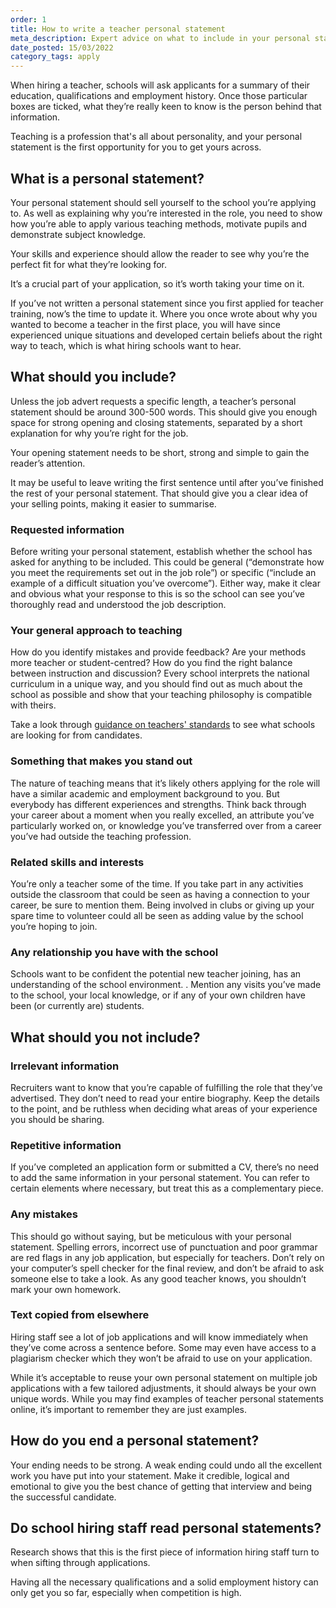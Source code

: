 ```yaml
---
order: 1
title: How to write a teacher personal statement
meta_description: Expert advice on what to include in your personal statement when applying for a teaching job. Read some example teacher personal statements.
date_posted: 15/03/2022
category_tags: apply
---
```


When hiring a teacher, schools will ask applicants for a summary of their education, qualifications and employment history. Once those particular boxes are ticked, what they’re really keen to know is the person behind that information.

Teaching is a profession that's all about personality, and your personal statement is the first opportunity for you to get yours across.

## What is a personal statement?

Your personal statement should sell yourself to the school you’re applying to. As well as explaining why you’re interested in the role, you need to show how you’re able to apply various teaching methods, motivate pupils and demonstrate subject knowledge. 

Your skills and experience should allow the reader to see why you’re the perfect fit for what they’re looking for.

It’s a crucial part of your application, so it’s worth taking your time on it.

If you’ve not written a personal statement since you first applied for teacher training, now’s the time to update it. Where you once wrote about why you wanted to become a teacher in the first place, you will have since experienced unique situations and developed certain beliefs about the right way to teach, which is what hiring schools want to hear.

## What should you include?

Unless the job advert requests a specific length, a teacher’s personal statement should be around 300-500 words. This should give you enough space for strong opening and closing statements, separated by a short explanation for why you’re right for the job.

Your opening statement needs to be short, strong and simple to gain the reader’s attention.

It may be useful to leave writing the first sentence until after you’ve finished the rest of your personal statement. That should give you a clear idea of your selling points, making it easier to summarise.

### Requested information

Before writing your personal statement, establish whether the school has asked for anything to be included. This could be general (“demonstrate how you meet the requirements set out in the job role”) or specific (“include an example of a difficult situation you’ve overcome”). Either way, make it clear and obvious what your response to this is so the school can see you’ve thoroughly read and understood the job description. 

### Your general approach to teaching

How do you identify mistakes and provide feedback? Are your methods more teacher or student-centred? How do you find the right balance between instruction and discussion? Every school interprets the national curriculum in a unique way, and you should find out as much about the school as possible and show that your teaching philosophy is compatible with theirs.

Take a look through [guidance on teachers' standards](https://www.gov.uk/government/publications/teachers-standards) to see what schools are looking for from candidates.

### Something that makes you stand out

The nature of teaching means that it’s likely others applying for the role will have a similar academic and employment background to you. But everybody has different experiences and strengths. Think back through your career about a moment when you really excelled, an attribute you’ve particularly worked on, or knowledge you’ve transferred over from a career you’ve had outside the teaching profession.

### Related skills and interests

You’re only a teacher some of the time. If you take part in any activities outside the classroom that could be seen as having a connection to your career, be sure to mention them. Being involved in clubs or giving up your spare time to volunteer could all be seen as adding value by the school you’re hoping to join.

### Any relationship you have with the school

Schools want to be confident the potential new teacher joining, has an understanding of the school environment. . Mention any visits you’ve made to the school, your local knowledge, or if any of your own children have been (or currently are) students.

## What should you not include?

### Irrelevant information

Recruiters want to know that you’re capable of fulfilling the role that they’ve advertised. They don’t need to read your entire biography. Keep the details to the point, and be ruthless when deciding what areas of your experience you should be sharing.

### Repetitive information

If you’ve completed an application form or submitted a CV, there’s no need to add the same information in your personal statement. You can refer to certain elements where necessary, but treat this as a complementary piece.

### Any mistakes

This should go without saying, but be meticulous with your personal statement. Spelling errors, incorrect use of punctuation and poor grammar are red flags in any job application, but especially for teachers. Don’t rely on your computer’s spell checker for the final review, and don’t be afraid to ask someone else to take a look. As any good teacher knows, you shouldn’t mark your own homework.

### Text copied from elsewhere

Hiring staff see a lot of job applications and will know immediately when they’ve come across a sentence before. Some may even have access to a plagiarism checker which they won’t be afraid to use on your application.

While it’s acceptable to reuse your own personal statement on multiple job applications with a few tailored adjustments, it should always be your own unique words. While you may find examples of teacher personal statements online, it’s important to remember they are just examples.

## How do you end a personal statement? 

Your ending needs to be strong. A weak ending could undo all the excellent work you have put into your statement. Make it credible, logical and emotional to give you the best chance of getting that interview and being the successful candidate.

## Do school hiring staff read personal statements?

Research shows that this is the first piece of information hiring staff turn to when sifting through applications.

Having all the necessary qualifications and a solid employment history can only get you so far, especially when competition is high.
